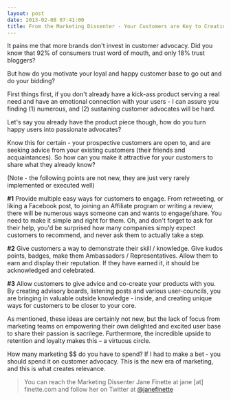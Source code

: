 ```yaml
---
layout: post
date: 2013-02-08 07:41:00
title: From the Marketing Dissenter - Your Customers are Key to Creating Value 
---
```

It pains me that more brands don't invest in customer advocacy. Did you know that 92% of consumers trust word of mouth, and only 18% trust bloggers?

But how do you motivate your loyal and happy customer base to go out and do your bidding?

First things first, if you don't already have a kick-ass product serving a real need and have an emotional connection with your users - I can assure you finding (1) numerous, and (2) sustaining customer advocates will be hard.

Let's say you already have the product piece though, how do you turn happy users into passionate advocates?

Know this for certain - your prospective customers are open to, and are seeking advice from your existing customers (their friends and acquaintances). So how can you make it attractive for your customers to share what they already know?

(Note - the following points are not new, they are just very rarely implemented or executed well)

**#1** Provide multiple easy ways for customers to engage. From retweeting, or liking a Facebook post, to joining an Affiliate program or writing a review, there will be numerous ways someone can and wants to engage/share. You need to make it simple and right for them. Oh, and don't forget to ask for their help, you'd be surprised how many companies simply expect customers to recommend, and never ask them to actually take a step.

**#2** Give customers a way to demonstrate their skill / knowledge. Give kudos points, badges, make them Ambassadors / Representatives. Allow them to earn and display their reputation. If they have earned it, it should be acknowledged and celebrated.

**#3** Allow customers to give advice and co-create your products with you. By creating advisory boards, listening posts and various user-councils, you are bringing in valuable outside knowledge - inside, and creating unique ways for customers to be closer to your core.

As mentioned, these ideas are certainly not new, but the lack of focus from marketing teams on empowering their own delighted and excited user base to share their passion is sacrilege. Furthermore, the incredible upside to retention and loyalty makes this – a virtuous circle.

How many marketing $$ do you have to spend? If I had to make a bet - you should spend it on customer advocacy. This is the new era of marketing, and this is what creates relevance.

> You can reach the Marketing Dissenter Jane Finette at jane [at] finette.com and follow her on Twitter at [@janefinette](https://twitter.com/janefinette)